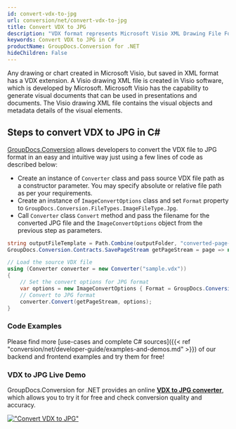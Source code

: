 ```yaml
---
id: convert-vdx-to-jpg
url: conversion/net/convert-vdx-to-jpg
title: Convert VDX to JPG
description: "VDX format represents Microsoft Visio XML Drawing File Format with .vdx extension. Learn how to convert VDX to JPG file programmatically in C# language using GroupDocs.Conversion for .NET library."
keywords: Convert VDX to JPG in C#
productName: GroupDocs.Conversion for .NET
hideChildren: False
---
```


Any drawing or chart created in Microsoft Visio, but saved in XML format has a VDX extension. A Visio drawing XML file is created in Visio software, which is developed by Microsoft. Microsoft Visio has the capability to generate visual documents that can be used in presentations and documents. The Visio drawing XML file contains the visual objects and metadata details of the visual elements.

## Steps to convert VDX to JPG in C#

[GroupDocs.Conversion](https://products.groupdocs.com/conversion/net) allows developers to convert the VDX file to JPG format in an easy and intuitive way just using a few lines of code as described below:

* Create an instance of `Converter` class and pass source VDX file path as a constructor parameter. You may specify absolute or relative file path as per your requirements. 
* Create an instance of `ImageConvertOptions` class and set `Format` property to `GroupDocs.Conversion.FileTypes.ImageFileType.Jpg`.
* Call `Converter` class `Convert` method and pass the filename for the converted JPG file and the `ImageConvertOptions` object from the previous step as parameters.

```csharp
string outputFileTemplate = Path.Combine(outputFolder, "converted-page-{0}.jpg");
GroupDocs.Conversion.Contracts.SavePageStream getPageStream = page => new FileStream(string.Format(outputFileTemplate, page), FileMode.Create);

// Load the source VDX file
using (Converter converter = new Converter("sample.vdx"))
{
    // Set the convert options for JPG format
    var options = new ImageConvertOptions { Format = GroupDocs.Conversion.FileTypes.ImageFileType.Jpg };   
    // Convert to JPG format
    converter.Convert(getPageStream, options);
}
```

### Code Examples

Please find more [use-cases and complete C# sources]({{< ref "conversion/net/developer-guide/examples-and-demos.md" >}}) of our backend and frontend examples and try them for free!

### VDX to JPG Live Demo

GroupDocs.Conversion for .NET provides an online [**VDX to JPG converter**](https://products.groupdocs.app/conversion/vdx-to-jpg), which allows you to try it for free and check conversion quality and accuracy.

[!["Convert VDX to JPG"](conversion/net/images/convert-to-jpg/convert-vdx-to-jpg.png)](https://products.groupdocs.app/conversion/vdx-to-jpg)